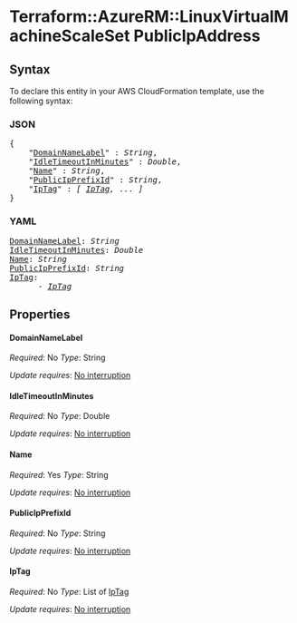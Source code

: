# Terraform::AzureRM::LinuxVirtualMachineScaleSet PublicIpAddress

## Syntax

To declare this entity in your AWS CloudFormation template, use the following syntax:

### JSON

<pre>
{
    "<a href="#domainnamelabel" title="DomainNameLabel">DomainNameLabel</a>" : <i>String</i>,
    "<a href="#idletimeoutinminutes" title="IdleTimeoutInMinutes">IdleTimeoutInMinutes</a>" : <i>Double</i>,
    "<a href="#name" title="Name">Name</a>" : <i>String</i>,
    "<a href="#publicipprefixid" title="PublicIpPrefixId">PublicIpPrefixId</a>" : <i>String</i>,
    "<a href="#iptag" title="IpTag">IpTag</a>" : <i>[ <a href="publicipaddress-iptag.md">IpTag</a>, ... ]</i>
}
</pre>

### YAML

<pre>
<a href="#domainnamelabel" title="DomainNameLabel">DomainNameLabel</a>: <i>String</i>
<a href="#idletimeoutinminutes" title="IdleTimeoutInMinutes">IdleTimeoutInMinutes</a>: <i>Double</i>
<a href="#name" title="Name">Name</a>: <i>String</i>
<a href="#publicipprefixid" title="PublicIpPrefixId">PublicIpPrefixId</a>: <i>String</i>
<a href="#iptag" title="IpTag">IpTag</a>: <i>
      - <a href="publicipaddress-iptag.md">IpTag</a></i>
</pre>

## Properties

#### DomainNameLabel

_Required_: No
_Type_: String

_Update requires_: [No interruption](https://docs.aws.amazon.com/AWSCloudFormation/latest/UserGuide/using-cfn-updating-stacks-update-behaviors.html#update-no-interrupt)

#### IdleTimeoutInMinutes

_Required_: No
_Type_: Double

_Update requires_: [No interruption](https://docs.aws.amazon.com/AWSCloudFormation/latest/UserGuide/using-cfn-updating-stacks-update-behaviors.html#update-no-interrupt)

#### Name

_Required_: Yes
_Type_: String

_Update requires_: [No interruption](https://docs.aws.amazon.com/AWSCloudFormation/latest/UserGuide/using-cfn-updating-stacks-update-behaviors.html#update-no-interrupt)

#### PublicIpPrefixId

_Required_: No
_Type_: String

_Update requires_: [No interruption](https://docs.aws.amazon.com/AWSCloudFormation/latest/UserGuide/using-cfn-updating-stacks-update-behaviors.html#update-no-interrupt)

#### IpTag

_Required_: No
_Type_: List of <a href="publicipaddress-iptag.md">IpTag</a>

_Update requires_: [No interruption](https://docs.aws.amazon.com/AWSCloudFormation/latest/UserGuide/using-cfn-updating-stacks-update-behaviors.html#update-no-interrupt)

